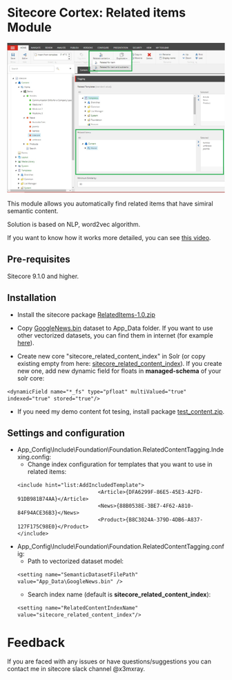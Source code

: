 # Sitecore Cortex: Related items Module 
![Related items](documentation/images/1.jpg?raw=true "Related items")

This module allows you automatically find related items that have simiral semantic content.

Solution is based on NLP, word2vec algorithm.

If you want to know how it works more detailed, you can see [this video](https://www.youtube.com/watch?v=XC2tgfUwuWA&ab_channel=SUGBelarus).

## Pre-requisites
Sitecore 9.1.0  and higher.

## Installation

- Install the sitecore package [RelatedItems-1.0.zip](https://github.com/x3mxray/semantic.related.items/blob/master/install/RelatedItems-1.0.zip)

- Copy [GoogleNews.bin](https://github.com/x3mxray/semantic.related.items/blob/master/install/GoogleNews.bin) dataset to App_Data folder. If you want to use other vectorized datasets, you can find them in internet (for example [here](https://fasttext.cc/docs/en/english-vectors.html)).

- Create new core "sitecore_related_content_index" in Solr (or copy existing empty from here: [sitecore_related_content_index](https://github.com/x3mxray/semantic.related.items/blob/master/install/sitecore_related_content_index.zip)).
If you create new one, add new dynamic field for floats in **managed-schema** of your solr core:
```
<dynamicField name="*_fs" type="pfloat" multiValued="true" indexed="true" stored="true"/>
```

- If you need my demo content fot tesing, install package [test_content.zip](https://github.com/x3mxray/semantic.related.items/blob/master/install/test_content.zip).


## Settings and configuration
- App_Config\Include\Foundation\Foundation.RelatedContentTagging.Indexing.config:
  - Change index configuration for templates that you want to use in related items:
  ```
  <include hint="list:AddIncludedTemplate">
                            <Article>{DFA6299F-86E5-45E3-A2FD-91DB981B74AA}</Article>
                            <News>{88B0538E-3BE7-4F62-A810-84F94ACE36B3}</News>
                            <Product>{B8C3024A-379D-4DB6-A837-127F175C98E0}</Product>
  </include>
  ```
- App_Config\Include\Foundation\Foundation.RelatedContentTagging.config:
  - Path to vectorized dataset model:
  ```
  <setting name="SemanticDatasetFilePath" value="App_Data\GoogleNews.bin" />
  ```
  - Search index name (default is **sitecore_related_content_index**):
  ```
  <setting name="RelatedContentIndexName" value="sitecore_related_content_index"/>
  ```



# Feedback #
If you are faced with any issues or have questions/suggestions you can contact me in sitecore slack channel @x3mxray.
